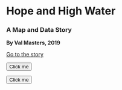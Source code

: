 # Hope and High Water
### A Map and Data Story

**By Val Masters, 2019**

[Go to the story](https://nbviewer.jupyter.org/github/valhella/highwater/blob/master/Louisiana_Edit.ipynb)


<form action="https://stackoverflow.com/" method="get" target="_blank"><button type="submit">Click me</button></form>

<button name="button" onclick="http://www.google.com">Click me</button>
